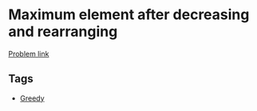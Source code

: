# Maximum element after decreasing and rearranging

[Problem link](https://leetcode.com/problems/maximum-element-after-decreasing-and-rearranging)

## Tags

* [Greedy](/README.md#Greedy)
